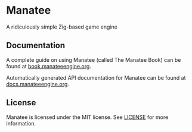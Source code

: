 # Manatee

A ridiculously simple Zig-based game engine

## Documentation

A complete guide on using Manatee (called The Manatee Book) can be found at
[book.manateeengine.org](https://book.manateeengine.org).

Automatically generated API documentation for Manatee can be found at
[docs.manateeengine.org](https://docs.manateeengine.org).

## License

Manatee is licensed under the MIT license. See [LICENSE](./LICENSE) for more information.
